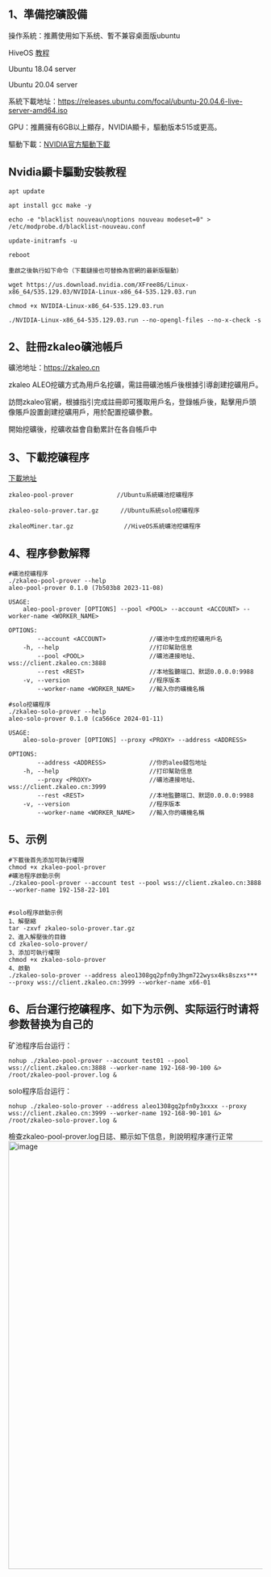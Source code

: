 
## 1、準備挖礦設備

操作系統：推薦使用如下系统、暫不兼容桌面版ubuntu

 HiveOS [教程](https://github.com/zkaleo/education/blob/main/hiveOS/)

 Ubuntu 18.04 server
 
 Ubuntu 20.04 server
 

系統下載地址：https://releases.ubuntu.com/focal/ubuntu-20.04.6-live-server-amd64.iso

GPU：推薦擁有6GB以上顯存，NVIDIA顯卡，驅動版本515或更高。

驅動下載：[NVIDIA官方驅動下載](https://www.nvidia.com/Download/index.aspx?lang=en-us)



## Nvidia顯卡驅動安裝教程
```
apt update

apt install gcc make -y

echo -e "blacklist nouveau\noptions nouveau modeset=0" > /etc/modprobe.d/blacklist-nouveau.conf

update-initramfs -u

reboot

重啟之後執行如下命令（下載鏈接也可替換為官網的最新版驅動）

wget https://us.download.nvidia.com/XFree86/Linux-x86_64/535.129.03/NVIDIA-Linux-x86_64-535.129.03.run

chmod +x NVIDIA-Linux-x86_64-535.129.03.run

./NVIDIA-Linux-x86_64-535.129.03.run --no-opengl-files --no-x-check -s
```


## 2、註冊zkaleo礦池帳戶
礦池地址：https://zkaleo.cn

zkaleo ALEO挖礦方式為用戶名挖礦，需註冊礦池帳戶後根據引導創建挖礦用戶。

訪問zkaleo官網，根據指引完成註冊即可獲取用戶名，登錄帳戶後，點擊用戶頭像賬戶設置創建挖礦用戶，用於配置挖礦參數。

開始挖礦後，挖礦收益會自動累計在各自帳戶中





## 3、下載挖礦程序

[下載地址](https://github.com/zkaleo/education/releases)
```shell
zkaleo-pool-prover 	          //Ubuntu系統礦池挖礦程序

zkaleo-solo-prover.tar.gz 	   //Ubuntu系統solo挖礦程序

zkaleoMiner.tar.gz 		        //HiveOS系統礦池挖礦程序
```



## 4、程序參數解釋

```shell
#礦池挖礦程序
./zkaleo-pool-prover --help
aleo-pool-prover 0.1.0 (7b503b8 2023-11-08)

USAGE:
    aleo-pool-prover [OPTIONS] --pool <POOL> --account <ACCOUNT> --worker-name <WORKER_NAME>

OPTIONS:
        --account <ACCOUNT>            //礦池中生成的挖礦用戶名
    -h, --help                         //打印幫助信息
        --pool <POOL>                  //礦池連接地址、wss://client.zkaleo.cn:3888
        --rest <REST>                  //本地監聽端口、默認0.0.0.0:9988
    -v, --version                      //程序版本
        --worker-name <WORKER_NAME>    //輸入你的礦機名稱

```

```shell
#solo挖礦程序
./zkaleo-solo-prover --help
aleo-solo-prover 0.1.0 (ca566ce 2024-01-11)

USAGE:
    aleo-solo-prover [OPTIONS] --proxy <PROXY> --address <ADDRESS>

OPTIONS:
        --address <ADDRESS>            //你的aleo錢包地址
    -h, --help                         //打印幫助信息
        --proxy <PROXY>                //礦池連接地址、wss://client.zkaleo.cn:3999
        --rest <REST>                  //本地監聽端口、默認0.0.0.0:9988
    -v, --version                      //程序版本
        --worker-name <WORKER_NAME>    //輸入你的礦機名稱
```

## 5、示例 

```shell
#下載後首先添加可執行權限
chmod +x zkaleo-pool-prover
#礦池程序啟動示例
./zkaleo-pool-prover --account test --pool wss://client.zkaleo.cn:3888 --worker-name 192-158-22-101


#solo程序啟動示例
1、解壓縮
tar -zxvf zkaleo-solo-prover.tar.gz
2、進入解壓後的目錄
cd zkaleo-solo-prover/
3、添加可執行權限
chmod +x zkaleo-solo-prover
4、啟動
./zkaleo-solo-prover --address aleo1308gq2pfn0y3hgm722wysx4ks8szxs*** --proxy wss://client.zkaleo.cn:3999 --worker-name x66-01
```

<!-- ## 6、後臺運行挖礦程序
```shell
nohup ./zkaleo-pool-prover --account test --pool wss://client.zkaleo.cn:3888 --worker-name 192-158-22-101 &> /root/zkaleo-pool-prover.log &
``` -->

## 6、后台運行挖礦程序、如下为示例、实际运行时请将参数替换为自己的

矿池程序后台运行：
```shell
nohup ./zkaleo-pool-prover --account test01 --pool wss://client.zkaleo.cn:3888 --worker-name 192-168-90-100 &> /root/zkaleo-pool-prover.log &
```

solo程序后台运行：
```shell
nohup ./zkaleo-solo-prover --address aleo1308gq2pfn0y3xxxx --proxy wss://client.zkaleo.cn:3999 --worker-name 192-168-90-101 &> /root/zkaleo-solo-prover.log &
```



檢查zkaleo-pool-prover.log日誌、顯示如下信息，則說明程序運行正常
<img width="847" alt="image" src="https://github.com/chihua2023/zkaleo/assets/137146992/cfaa57cc-f719-4d50-b214-9177db560bb0">

